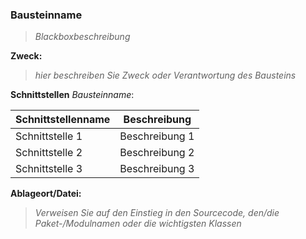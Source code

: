 ### Bausteinname

> _Blackboxbeschreibung_

__Zweck:__ 
>_hier beschreiben Sie Zweck oder Verantwortung des Bausteins_

 __Schnittstellen__ _Bausteinname_:

 | Schnittstellenname | Beschreibung |
 | ------------------ | ------------ |
 | Schnittstelle 1 | Beschreibung 1 |
 | Schnittstelle 2 | Beschreibung 2 |
 | Schnittstelle 3 | Beschreibung 3 |

__Ablageort/Datei:__
> _Verweisen Sie auf den Einstieg in den Sourcecode, den/die Paket-/Modulnamen oder die wichtigsten Klassen_



